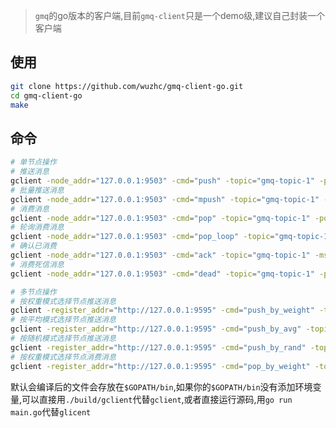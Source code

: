 > `gmq`的go版本的客户端,目前`gmq-client`只是一个demo级,建议自己封装一个客户端

## 使用
```bash
git clone https://github.com/wuzhc/gmq-client-go.git
cd gmq-client-go
make
```

## 命令
```bash
# 单节点操作
# 推送消息
gclient -node_addr="127.0.0.1:9503" -cmd="push" -topic="gmq-topic-1" -push_num=1000
# 批量推送消息
gclient -node_addr="127.0.0.1:9503" -cmd="mpush" -topic="gmq-topic-1" -push_num=1000
# 消费消息
gclient -node_addr="127.0.0.1:9503" -cmd="pop" -topic="gmq-topic-1" -pop_num=1000
# 轮询消费消息
gclient -node_addr="127.0.0.1:9503" -cmd="pop_loop" -topic="gmq-topic-1"
# 确认已消费
gclient -node_addr="127.0.0.1:9503" -cmd="ack" -topic="gmq-topic-1" -msg_id="374389276810416130"
# 消费死信消息
gclient -node_addr="127.0.0.1:9503" -cmd="dead" -topic="gmq-topic-1" -pop_num=1000

# 多节点操作
# 按权重模式选择节点推送消息
gclient -register_addr="http://127.0.0.1:9595" -cmd="push_by_weight" -topic="gmq-topic-1" -push_num=1000
# 按平均模式选择节点推送消息
gclient -register_addr="http://127.0.0.1:9595" -cmd="push_by_avg" -topic="gmq-topic-1" -push_num=1000
# 按随机模式选择节点推送消息
gclient -register_addr="http://127.0.0.1:9595" -cmd="push_by_rand" -topic="gmq-topic-1" -push_num=1000
# 按权重模式选择节点消费消息
gclient -register_addr="http://127.0.0.1:9595" -cmd="pop_by_weight" -topic="gmq-topic-1"
```
默认会编译后的文件会存放在`$GOPATH/bin`,如果你的`$GOPATH/bin`没有添加环境变量,可以直接用`./build/gclient`代替`gclient`,或者直接运行源码,用`go run main.go`代替`glicent`
